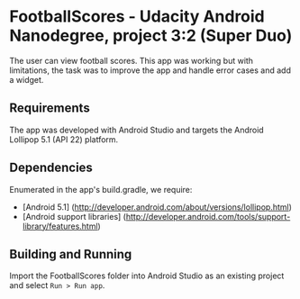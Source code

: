 # FootballScores - Udacity Android Nanodegree, project 3:2 (Super Duo)

The user can view football scores. This app was working but with limitations, the task was to improve the app and handle error cases
and add a widget.

## Requirements

The app was developed with Android Studio and targets the Android Lollipop 5.1 (API 22) platform.

## Dependencies

Enumerated in the app's build.gradle, we require:

- [Android 5.1] (http://developer.android.com/about/versions/lollipop.html)
- [Android support libraries] (http://developer.android.com/tools/support-library/features.html)

## Building and Running

Import the FootballScores folder into Android Studio as an existing project and select `Run > Run app`.
